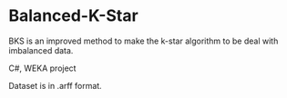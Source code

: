 # Balanced-K-Star

BKS is an improved method to make the k-star algorithm to be deal with imbalanced data. 

C#, WEKA project

Dataset is in .arff format.
